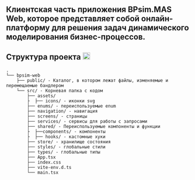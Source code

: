 ## Клиентская часть приложения BPsim.MAS Web, которое представляет собой онлайн-платформу для решения задач динамического моделирования бизнес-процессов.

## Структура проекта <img src="https://media2.giphy.com/media/QssGEmpkyEOhBCb7e1/giphy.gif?cid=ecf05e47a0n3gi1bfqntqmob8g9aid1oyj2wr3ds3mg700bl&rid=giphy.gif" width ="20">

```
.
└── bpsim-web
    ├── public/ - Каталог, в котором лежат файлы, изменяемые и перемещаемые бандлером
    └── src/ - Корневая папка с кодом
        ├── assets/
        ├  ├── icons/ - иконки svg
        ├── enums/ - переиспользуемые enum
        ├── navigation/ - навигация
        ├── screens/ - страницы
        ├── services/ - сервисы для работы с запросами
        ├── shared/ - Переиспользуемые компоненты и функции
        ├  ├──components/ - компоненты
        ├  ├── hooks/ - кастомные хуки
        ├── store/ - хранилище состояния
        ├── styles/ - глобальные стили
        ├── types/ - глобальные типы
        ├── App.tsx
        ├── index.css
        ├── vite-env.d.ts
        └── main.tsx
```